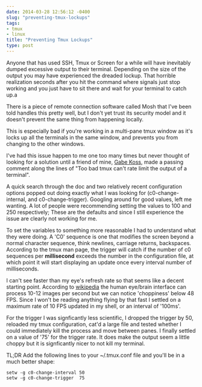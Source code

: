 ```yaml
---
date: 2014-03-28 12:56:12 -0400
slug: "preventing-tmux-lockups"
tags:
- tmux
- linux
title: "Preventing Tmux Lockups"
type: post
---
```


Anyone that has used SSH, Tmux or Screen for a while will have inevitably
dumped excessive output to their terminal. Depending on the size of the output
you may have experienced the dreaded lockup. That horrible realization seconds
after you hit the command where signals just stop working and you just have to
sit there and wait for your terminal to catch up.a

There is a piece of remote connection software called Mosh that I've been told
handles this pretty well, but I don't yet trust its security model and it
doesn't prevent the same thing from happening locally.

This is especially bad if you're working in a multi-pane tmux window as it's
locks up all the terminals in the same window, and prevents you from changing
to the other windows.

I've had this issue happen to me one too many times but never thought of
looking for a solution until a friend of mine, [Gabe Koss][1], made a passing
comment along the lines of "Too bad tmux can't rate limit the output of a
terminal".

A quick search through the doc and two relatively recent configuration options
popped out doing exactly what I was looking for (c0-change-internal, and
c0-change-trigger). Googling around for good values, left me wanting. A lot of
people were recommending setting the values to 100 and 250 respectively; These
are the defaults and since I still experience the issue are clearly not working
for me.

To set the variables to something more reasonable I had to understand what they
were doing. A 'C0' sequence is one that modifies the screen beyond a normal
character sequence, think newlines, carriage returns, backspaces. According to
the tmux man page, the trigger will catch if the number of c0 sequences per
**millisecond** exceeds the number in the configuration file, at which point it
will start displaying an update once every interval number of milliseconds.

I can't see faster than my eye's refresh rate so that seems like a decent
starting point. According to [wikipedia][2] the human eye/brain interface can
process 10-12 images per second but we can notice 'choppiness' below 48 FPS.
Since I won't be reading anything flying by that fast I settled on a maximum
rate of 10 FPS updated in my shell, or an interval of '100ms'.

For the trigger I was signficantly less scientific, I dropped the trigger by
50, reloaded my tmux configuration, cat'd a large file and tested whether I
could immediately kill the process and move between panes. I finally settled on
a value of '75' for the trigger rate. It does make the output seem a little
choppy but it is signficantly nicer to not kill my terminal.

TL;DR Add the following lines to your ~/.tmux.conf file and you'll be in a much
better shape:

```
setw -g c0-change-interval 50
setw -g c0-change-trigger  75
```

[1]: http://gabekoss.com/
[2]: http://en.wikipedia.org/wiki/Frame_rate

